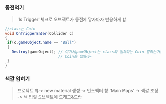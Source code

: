 ﻿### 동전먹기
> 'Is Trigger' 체크로 오브젝트가 동전에 닿자마자 반응하게 함
```c#
//class는 Coin
void OnTriggerEnter(Collider c)
{
 if(c.gameObject.name == "Ball")
 {
   Destroy(gameObject); // 여기서gameObject는 class와 일치하는 Coin 말하는거임.
                        // Coin을 없애라~
 }
}
```

### 색깔 입히기
> 프로젝트 뷰-> new material 생성 -> 인스펙터 창 'Main Maps' -> 색깔 조정  
-> 색 입힐 오브젝트에 드래그&드랍
